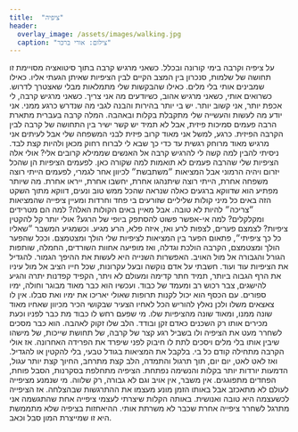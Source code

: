 ```yaml
---
title:  "ציפיה"
header:
  overlay_image: /assets/images/walking.jpg
  caption: "צילום: אורי ברכר"
---
```

<!--more-->
על ציפיה וקרבה בימי קורונה ובכלל.
כשאני מרגיש קרבה בתוך סיטואציה מסויימת זו תחושה של שלמות, סנכרון בין המצב הקיים לבין הציפיות שאיתן הגעתי אליו. כאילו שמבינים אותי בלי מלים. כאילו שהבקשות שלי מתמלאות מבלי שאצטרך  לדרוש. כשרואים אותי, כשאני מרגיש אהוב, כשיודעים מה אני צריך.
כשאני מרגיש קרבה, לי אכפת יותר, אני קשוב יותר. יש בי יותר בהירות והבנה לגבי מה שנדרש כרגע ממני. אני יודע מה לעשות והעשייה שלי מתקבלת בקלות ובאהבה.
המלה קרבה בעברית מתארת הרבה פעמים סמיכות פיזית, אבל לא תמיד יש קשר ישיר בין התחושה של קרבה לבין הקרבה הפיזית. כרגע, למשל אני מאוד קרוב פיזית לבני המשפחה שלי אבל לעיתים אני מרגיש מאוד מרוחק רגשית עד כדי כך שבא לי לברוח רחוק מכאן ולהיות קצת לבד.
ניסיתי להבין למה קשה לי להרגיש קרבה אל האנשים שממילא קרובים אלי? אולי אלה הציפיות שלי שהרבה פעמים לא תואמות למה שקורה כאן. לפעמים הציפיות הן שהכל יזרום ויהיה הרמוני אבל המציאות ״משתבשת״ לכיוון אחר לגמרי, לפעמים הייתי רוצה משפחה אחרת, הייתי רוצה שיתנהגו אחרת, יחשבו אחרת, ייראו אחרת.
מה שיותר מפתיע הוא שדווקא ברגעים כאלה שנראה שהכל ממש טוב ונעים, דווקא מתוך השקט הזה באים כל מיני קולות שליליים שזורעים בי פחד וחרדות ומעיין ציפייה שהמציאות ״צריכה״ להיות לא טובה. אבל מאיין באים הקולות האלה? למה הם מטרידים ומקלקלים? למה אי-אפשר פשוט להסתפק ביופי של הרגע?
אולי יותר קל להקטין ציפיות? לצמצם פערים, לצפות לרע ואז, איזה פלא, הרע מגיע. וכשמגיע המשבר ״שאליו כל כך ציפיתי״, פתאום הפער בין המציאות לציפיות שלי הולך ומצטמצם. וככל שהפער הולך ומצטמצם, הקרבה הולכת וגדלה, ואז מופיעה אחוות השורדים, החמלה, שותפות הגורל והגבורה אל מול האויב.
האפשרות השנייה היא לעשות את ההיפך הגמור. להגדיל את הציפיות עוד ועוד. חשבתי על אדם נוקשה ובעל עקרונות, שכל חייו הציב אל מול עיניו את הרף הגבוה ביותר, תמיד חתר קדימה ומעולם לא ויתר, הקפיד קפדנות יתרה והגיע להישגים, צבר רכוש רב ומעמד של כבוד. ועכשיו הוא כבר מאוד מבוגר וחולה, ימיו ספורים. עם הכסף הוא יכול לקנות תרופות שאולי יאריכו את ימיו ואת סבלו. אין לו צאצאים משלו ולכן נאלץ להוריש הכל לאחיו הצעיר שבקושי הכיר מכיוון שאחיו מאוד שונה ממנו, ומאוד שונה מהציפיות שלו. מי שפעם רחש לו כבוד מת כבר לפניו וכעת מכירים אותו רק השכנים כאדם זקן ובודד. הלב שלו זקוק לאהבה. הוא כבר מסכים לשחרר מעט את הציפיה ולו בשביל רגע קצר של קרבה, של תחושת שייכות, של מישהו שיבין אותו בלי מלים ויסכים לתת לו חיבוק לפני שיפרד את הפרידה האחרונה.
אז אולי הקרבה מתחילה קודם כל בי. בלקבל את המציאות בגודל טבעי, בלי להקטין או להגדיל. ואז לאט לאט, יום יום, תוך תרגול והתמדה, הלב קצת מתרחב, החיוך קצת יותר עגול, הדמעות יורדות יותר בקלות והנשימה נפתחת. הציפיה מתחלפת בסקרנות, הסבל פוחת, הפחדים מתפוגגים. אין משבר, אין אויב וגם לא גבורה, רק שלווה.
מי שנמנע מציפייה לעולם לא מתאכזב אבל באותו הזמן מונע מעצמו את ההתרגשות שבהצלחה.  אז הציפייה לכשעצמה היא טובה ואנושית. באותה הקלות שיצרתי לעצמי ציפייה אחת שהתגשמה אני מתרגל לשחרר ציפייה אחרת שכבר לא משרתת אותי. ההיאחזות בציפיה שלא מתממשת היא זו שמייצרת המון סבל וכאב.